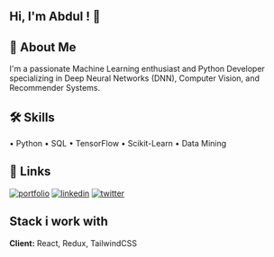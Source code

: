 
## Hi, I'm Abdul ! 👋


## 🚀 About Me
I'm a passionate Machine Learning enthusiast and Python Developer specializing in Deep Neural Networks (DNN), Computer Vision, and Recommender Systems. 


## 🛠 Skills
• Python 
• SQL
• TensorFlow
• Scikit-Learn
• Data Mining


## 🔗 Links
[![portfolio](https://img.shields.io/badge/my_portfolio-000?style=for-the-badge&logo=ko-fi&logoColor=white)](https://katherineoelsner.com/)
[![linkedin](https://img.shields.io/badge/linkedin-0A66C2?style=for-the-badge&logo=linkedin&logoColor=white)](https://www.linkedin.com/)
[![twitter](https://img.shields.io/badge/twitter-1DA1F2?style=for-the-badge&logo=twitter&logoColor=white)](https://twitter.com/)


## Stack i work with

**Client:** React, Redux, TailwindCSS



